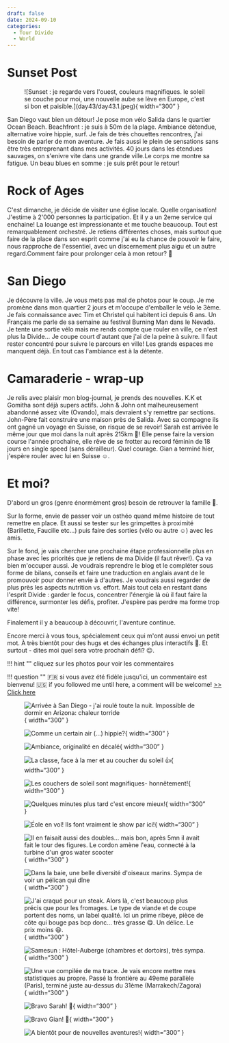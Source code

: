 ```yaml
---
draft: false 
date: 2024-09-10
categories:
  - Tour Divide
  - World
---
```


#  Sunset Post

<figure markdown>
![Sunset : je regarde vers l'ouest, couleurs magnifiques. le soleil se couche pour moi, une nouvelle aube se lève en Europe, c'est si bon et paisible.](day43/day43.1.jpeg){ width=“300” }
</figure>

San Diego vaut bien un détour! Je pose mon vélo Salida dans le quartier Ocean Beach. Beachfront : je suis à 50m de la plage. Ambiance détendue, alternative voire hippie, surf. Je fais de très chouettes rencontres, j'ai besoin de parler de mon aventure. Je fais aussi le plein de sensations sans être très entreprenant dans mes activités. 40 jours dans les étendues sauvages, on s'enivre vite dans une grande ville.Le corps me montre sa fatigue. Un beau blues en somme : je suis prêt pour le retour!

<!-- more -->


# Rock of Ages

C'est dimanche, je décide de visiter une église locale. Quelle organisation! J'estime à 2'000 personnes la participation. Et il y a un 2eme service qui enchaine! La louange est impressionante et me touche beaucoup. Tout est remarquablement orchestré. Je retiens différentes choses, mais surtout que faire de la place dans son esprit comme j'ai eu la chance de pouvoir le faire, nous rapproche de l'essentiel, avec un discernement plus aigu et un autre regard.Comment faire pour prolonger cela à mon retour? 🤔

# San Diego

Je découvre la ville. Je vous mets pas mal de photos pour le coup. Je me promène dans mon quartier 2 jours et m'occupe d'emballer le vélo le 3ème. Je fais connaissance avec Tim et Christel qui habitent ici depuis 6 ans. Un Français me parle de sa semaine au festival Burning Man dans le Nevada. Je tente une sortie vélo mais me rends compte que rouler en ville, ce n'est plus la Divide... Je coupe court d'autant que j'ai de la peine à suivre. Il faut rester concentré pour suivre le parcours en ville! Les grands espaces me manquent déjà. En tout cas l'ambiance est à la détente.

# Camaraderie - wrap-up

Je relis avec plaisir mon blog-journal, je prends des nouvelles. K.K et Gomitha sont déjà supers actifs. John & John ont malheureusement abandonné assez vite (Ovando), mais devraient s'y remettre par sections. John-Père fait construire une maison près de Salida. Avec sa compagne ils ont gagné un voyage en Suisse, on risque de se revoir! Sarah est arrivée le même jour que moi dans la nuit après 215km 💪! Elle pense faire la version course l'année prochaine, elle rêve de se frotter au record féminin de 18 jours en single speed (sans dérailleur). Quel courage. Gian a terminé hier, j'espère rouler avec lui en Suisse ☺️.

# Et moi?

D'abord un gros (genre énormément gros) besoin de retrouver la famille 🥰.

Sur la forme, envie de passer voir un osthéo quand même histoire de tout remettre en place. Et aussi se tester sur les grimpettes à proximité (Barillette, Faucille etc...) puis faire des sorties (vélo ou autre ☺️) avec les amis.

Sur le fond, je vais chercher une prochaine étape professionnelle plus en phase avec les priorités que je retiens de ma Divide (il faut rêver!). Ça va bien m'occuper aussi. Je voudrais reprendre le blog et le compléter sous forme de bilans, conseils et faire une traduction en anglais avant de le promouvoir pour donner envie à d'autres. Je voudrais aussi regarder de plus près les aspects nutrition vs. effort. Mais tout cela en restant dans l'esprit Divide : garder le focus, concentrer l'énergie là où il faut faire la différence, surmonter les défis, profiter. J'espère pas perdre ma forme trop vite!

Finalement il y a beaucoup à découvrir, l'aventure continue.

Encore merci à vous tous, spécialement ceux qui m'ont aussi envoi un petit mot. À très bientôt pour des hugs et des échanges plus interactifs 👊. Et surtout - dites moi quel sera votre prochain défi? 😉.

!!! hint ""
    cliquez sur les photos pour voir les commentaires

!!! question ""
    🇫🇷 si vous avez été fidèle jusqu'ici, un commentaire est bienvenu! 🇺🇸 if you followed me until here, a comment will be welcome! [>> Click here](https://forms.office.com/r/5TiedXLRaN)

<figure markdown>

![Arrivée à San Diego - j'ai roulé toute la nuit. Impossible de dormir en Arizona: chaleur torride](day43/day43.2.jpeg){ width=“300” }

![Comme un certain air (...) hippie? ](day43/day43.3.jpeg){ width=“300” }

![Ambiance, originalité en décalé](day43/day43.4.jpeg){ width=“300” }

![La classe, face à la mer et au coucher du soleil 👍](day43/day43.5.1.jpeg){ width=“300” }

![Les couchers de soleil sont magnifiques- honnêtement!](day43/day43.6.jpeg){ width=“300” }

![Quelques minutes plus tard c'est encore mieux!](day43/day43.7.jpeg){ width=“300” }

![Éole en vol! Ils font vraiment le show par ici!](day43/day43.8.jpeg){ width=“300” }

![Il en faisait aussi des doubles... mais bon, après 5mn il avait fait le tour des figures. Le cordon amène l'eau, connecté à la turbine d'un gros water scooter](day43/day43.9.jpeg){ width=“300” }

![Dans la baie, une belle diversité d'oiseaux marins. Sympa de voir un pélican qui dîne](day43/day43.10.jpeg){ width=“300” }

![J'ai craqué pour un steak. Alors là, c'est beaucoup plus précis que pour les fromages. Le type de viande et de coupe portent des noms, un label qualité. Ici un prime ribeye, pièce de côte qui bouge pas bcp donc... très grasse 😋. Un délice. Le prix moins 😆. ](day43/day43.11.jpeg){ width=“300” }

![Samesun : Hôtel-Auberge (chambres et dortoirs), très sympa. ](day43/day43.12.jpeg){ width=“300” }

![Une vue compilée de ma trace. Je vais encore mettre mes statistiques au propre. Passé la frontière au 49eme parallèle (Paris), terminé juste au-dessus du 31ème (Marrakech/Zagora)](day43/day43.20.jpeg){ width=“300” }

![Bravo Sarah! 💪](day43/day43.21.jpeg){ width=“300” }

![Bravo Gian! 👊](day43/day43.22.jpeg){ width=“300” }

![A bientôt pour de nouvelles aventures!](day43/day43.23.jpeg){ width=“300” }

</figure>


